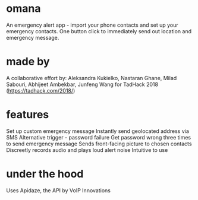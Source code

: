 # omana
An emergency alert app - import your phone contacts and set up your emergency contacts.  One button click to immediately send out location and emergency message.

# made by 
A collaborative effort by: Aleksandra Kukielko, Nastaran Ghane, Milad Sabouri, Abhijeet Ambekbar, Junfeng Wang for TadHack 2018 (https://tadhack.com/2018/)

# features
Set up custom emergency message
Instantly send geolocated address via SMS
Alternative trigger - password failure
  Get password wrong three times to send emergency message
  Sends front-facing picture to chosen contacts
  Discreetly records audio and plays loud alert noise
Intuitive to use

# under the hood
Uses Apidaze, the API by VoIP Innovations
